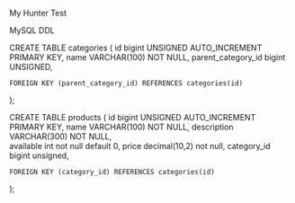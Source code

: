 My Hunter Test

MySQL DDL

CREATE TABLE categories 
(
	id bigint UNSIGNED AUTO_INCREMENT PRIMARY KEY,
	name VARCHAR(100) NOT NULL,
	parent_category_id bigint UNSIGNED,

	FOREIGN KEY (parent_category_id) REFERENCES categories(id)
);

CREATE TABLE products 
(
	id bigint UNSIGNED AUTO_INCREMENT PRIMARY KEY,
	name VARCHAR(100) NOT NULL,
	description VARCHAR(300) NOT NULL,	
	available int not null default 0,
	price decimal(10,2) not null,
	category_id bigint unsigned,
	
	FOREIGN KEY (category_id) REFERENCES categories(id)
);
